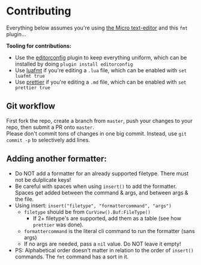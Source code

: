 # Contributing
Everything below assumes you're using [the Micro text-editor](https://github.com/zyedidia/micro) and this `fmt` plugin...

**Tooling for contributions:**  
- Use the [editorconfig](http://editorconfig.org/) plugin to keep everything uniform, which can be installed by doing `plugin install editorconfig`
- Use [luafmt](https://github.com/trixnz/lua-fmt) if you're editing a `.lua` file, which can be enabled with `set luafmt true`
- Use [prettier](https://github.com/prettier/prettier) if you're editing a `.md` file, which can be enabled with `set prettier true`

## Git workflow
First fork the repo, create a branch from `master`, push your changes to your repo, then submit a PR onto `master`.  
Please don't commit tons of changes in one big commit. Instead, use `git commit -p` to selectively add lines.

## Adding another formatter:
- Do NOT add a formatter for an already supported filetype. There must not be dulplicate keys!
- Be careful with spaces when using `insert()` to add the formatter. Spaces get added between the command & args, and between args & the file.
- Using insert: `insert("filetype", "formattercommand", "args")` 
  - `filetype` should be from `CurView().Buf:FileType()`
    - If 2+ filetype's are supported, add them as a table (see how `prettier` was done).
  - `formattercommand` is the literal cli command to run the formatter (sans args)
  - If no args are needed, pass a `nil` value. Do NOT leave it empty!
- PS: Alphabetical order doesn't matter in relation to the order of `insert()` commands. The `fmt` command has a sort in it.
